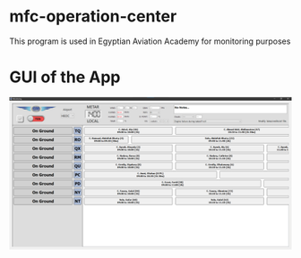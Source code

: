 # mfc-operation-center
This program is used in Egyptian Aviation Academy for monitoring purposes

# GUI of the App
![datei](images/gui.png)
